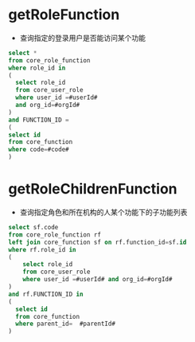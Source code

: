 getRoleFunction
===

* 查询指定的登录用户是否能访问某个功能

```sql
select * 
from core_role_function 
where role_id in 
(
  select role_id  
  from core_user_role 
  where user_id =#userId# 
  and org_id=#orgId#
) 
and FUNCTION_ID = 
(
select id 
from core_function 
where code=#code#
)
```


getRoleChildrenFunction
===

* 查询指定角色和所在机构的人某个功能下的子功能列表

```sql
select sf.code 
from core_role_function rf 
left join core_function sf on rf.function_id=sf.id 
where rf.role_id in 
(
    select role_id  
    from core_user_role 
    where user_id =#userId# and org_id=#orgId#
) 
and rf.FUNCTION_ID in 
( 
  select id 
  from core_function 
  where parent_id=  #parentId#	
)
```

	



